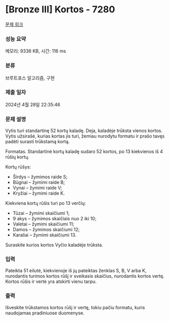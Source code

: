 # [Bronze III] Kortos - 7280 

[문제 링크](https://www.acmicpc.net/problem/7280) 

### 성능 요약

메모리: 9336 KB, 시간: 116 ms

### 분류

브루트포스 알고리즘, 구현

### 제출 일자

2024년 4월 28일 22:35:46

### 문제 설명

<p>Vytis turi standartinę 52 kortų kaladę. Deja, kaladėje trūksta vienos kortos. Vytis užsirašė, kurias kortas jis turi, žemiau nurodytu formatu ir prašo tavęs padėti surasti trūkstamą kortą.</p>

<p>Formatas. Standartinė kortų kaladę sudaro 52 kortos, po 13 kiekvienos iš 4 rūšių kortų.</p>

<p>Kortų rūšys:</p>

<ul>
	<li>Širdys – žymimos raide S;</li>
	<li>Būgnai – žymimi raide B;</li>
	<li>Vynai – žymimi raide V;</li>
	<li>Kryžiai – žymimi raide K.</li>
</ul>

<p>Kiekviena kortų rūšis turi po 13 verčių:</p>

<ul>
	<li>Tūzai – žymimi skaičiumi 1;</li>
	<li>9 akys – žymimos skaičiais nuo 2 iki 10;</li>
	<li>Valetai – žymimi skaičiumi 11;</li>
	<li>Damos – žymimos skaičiumi 12;</li>
	<li>Karaliai – žymimi skaičiumi 13.</li>
</ul>

<p>Suraskite kurios kortos Vyčio kaladėje trūksta.</p>

### 입력 

 <p>Pateikta 51 eilutė, kiekvienoje iš jų pateiktas ženklas S, B, V arba K, nurodantis turimos kortos rūšį ir sveikasis skaičius, nurodantis kortos vertę. Kortos rūšis ir vertė yra atskirti vienu tarpu.</p>

### 출력 

 <p>Išveskite trūkstamos kortos rūšį ir vertę, tokiu pačiu formatu, kuris naudojamas pradiniuose duomenyse.</p>

